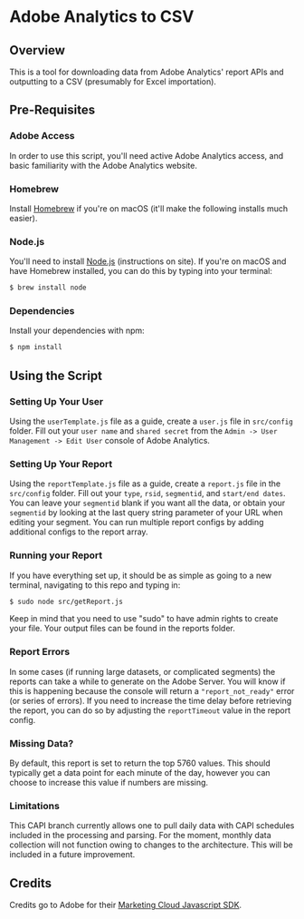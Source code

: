 # Adobe Analytics to CSV

## Overview

This is a tool for downloading data from Adobe Analytics' report APIs and outputting to a CSV (presumably for Excel importation).

## Pre-Requisites

### Adobe Access

In order to use this script, you'll need active Adobe Analytics access, and basic familiarity with the Adobe Analytics website.

### Homebrew

Install [Homebrew](https://brew.sh/) if you're on macOS (it'll make the following installs much easier).

### Node.js

You'll need to install [Node.js](https://nodejs.org/en/) (instructions on site). If you're on macOS and have Homebrew installed, you can do this by typing into your terminal:

```bash
$ brew install node
```

### Dependencies

Install your dependencies with npm:
```bash
$ npm install
```
## Using the Script

### Setting Up Your User

Using the ```userTemplate.js``` file as a guide, create a ```user.js``` file in ```src/config``` folder. Fill out your ``user name`` and ```shared secret``` from the ```Admin -> User Management -> Edit User``` console of Adobe Analytics. 

### Setting Up Your Report

Using the ```reportTemplate.js``` file as a guide, create a ```report.js``` file in the ```src/config``` folder. Fill out your ```type```, ```rsid```, ```segmentid```, and ```start/end dates```. You can leave your ```segmentid``` blank if you want all the data, or obtain your ``segmentid`` by looking at the last query string parameter of your URL when editing your segment. You can run multiple report configs by adding additional configs to the report array.

### Running your Report

If you have everything set up, it should be as simple as going to a new terminal, navigating to this repo and typing in:

```bash
$ sudo node src/getReport.js
```

Keep in mind that you need to use "sudo" to have admin rights to create your file. Your output files can be found in the reports folder.

### Report Errors

In some cases (if running large datasets, or complicated segments) the reports can take a while to generate on the Adobe Server. You will know if this is happening because the console will return a ```"report_not_ready"``` error (or series of errors). If you need to increase the time delay before retrieving the report, you can do so by adjusting the ```reportTimeout``` value in the report config.

### Missing Data?

By default, this report is set to return the top 5760 values. This should typically get a data point for each minute of the day, however you can choose to increase this value if numbers are missing.

### Limitations

This CAPI branch currently allows one to pull daily data with CAPI schedules included in the processing and parsing. For the moment, monthly data collection will not function owing to changes to the architecture. This will be included in a future improvement.

## Credits

Credits go to Adobe for their [Marketing Cloud Javascript SDK](https://github.com/Adobe-Marketing-Cloud/marketing-cloud-javascript-sdk).